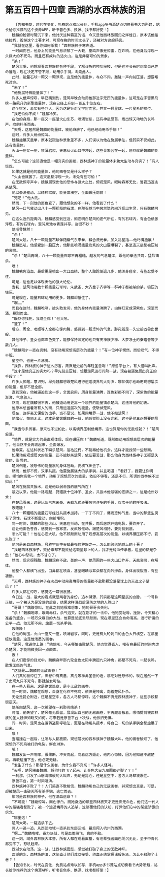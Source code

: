 # 第五百四十四章 西湖的水西林族的泪
        【告知书友，时代在变化，免费站点难以长存，手机app多书源站点切换看书大势所趋，站长给你推荐的这个换源APP，听书音色多、换源、找书都好使！】
       魏麟的脸顿时阴沉下来，他讨厌这种霸道的话，今天是他西林族回归之辉煌日，原本该他摧枯拉朽，毁掉这个土著才对，可现在拖的时间太长了，还被对方这般扬言。
       “我就在这里，看你如何杀我！”西林族神子寒声道。
       一时间而已，他身上的能量气息浓郁了一大截，凰鸣声像是惊雷，在炸响，在他身后浮现一头巨大的不死鸟，而且还有成片的活火山，这是非常可怕的景象。
       “杀！”
       楚风大喝，他想观看西林族的各种手段，了解该族的神功秘技，但是也不会长时间拿自己性命冒险，现在决定不管不顾，动用杀手锏，击毙此人。
       此时，能量石球一颗又一颗浮现，这是他的能量体，与众不同，轰隆一声向前压落，想要堆死对方。
       “来了！”
       “他施展特殊能量体了！”
       许多人低声惊呼，早已猜测到，楚风早晚会动用他那近乎无匹的能量体，这可是在宇宙黑马榜一路飙升的新型能量体，现在已经上升到一百五十位左右。
       这个排名，着实有些吓人，因为这是针对全宇宙而言，并非一颗星球、一片星系的排位。
       “我还怕你不成！”魏麟冷笑。
       在他的身后，那一座又一座活火山复苏，喷涌岩浆，还有神凰昂首，发出惊天动地的长鸣声，向前扑杀而去。
       “天啊，这居然是魏麟的能量体，被他麻痹了，他已经动用杀手锏！”
       这时，许多人纷纷惊叫。
       魏麟施展天凰拳，原本就跟这种景象差不多，人们误以为他在施展拳法，但其实不仅如此，还有能量体。
       火山一座又一座，喷薄岩浆，天凰从火山口中冲起，这些景象合在一起，居然就是魏麟的能量体。
       “怎么可能？这简直像是一幅真实的画卷，西林族神子的能量体未免太生动与真实了！”有人惊叹。
       如果这就是他的能量体，他的画卷又是什么样子？
       “火山也就罢了，连天凰都浮现一头，未免有些可怕！”
       在无数惊呼声中，魏麟展现出他的恐怖与强大之处，俯视楚风，眼眸森寒无比，誓要迅速击杀楚风。
       他以拳法催动，以精神驾驭，能量体横空，全面碾压向前！
       “死吧！”他大吼。
       然而，下一刻他的面色变了，跟他想象的不一样，他看到了什么？
       楚风一口气催动出八十一颗粗糙的石球，在那石球当中居然隐约间浮现出生灵，只有魏麟可见。
       在这么近的距离内，魏麟感受到压迫，彻底明白楚风的底气所在，有的石球内，有金色纸张浮现，有的石球内，混沌泉池与青莲并存，这很不妙！
       他毛骨悚然！
       “杀！”
       楚风大吼，八十一颗能量石球伴随紫气东来拳，糅合流光拳，加入乱星指……他尽情施展！
       魏麟怒吼，他感受到一股压力，他那些喷涌能量岩浆的火山要爆裂了，甚至连天凰都被压制的哀鸣。
       “杀！”楚风再喝，八十一颗能量石球不再粗糙，越发的气息雄浑，跟他的拳法共鸣，猛烈镇杀。
       噗！
       魏麟嘴角溢血，最后更是喷出一大口血精，整个人踉跄倒退几步，他浑身痉挛，有些忍受不住。
       可是，这也足以体现出他的强大绝伦。
       当初，楚风动用数十颗能量石球时，朱武雀、大齐皇子齐宇等一群神子都被杀的杀，镇压的镇压。
       可是现在，能量石球动用的更多，魏麟却抵住了。
       “啊……”
       而且在这时，魏麟咆哮，披头散发间，他的身体内能量沸腾了，由鲜红变成深紫色，滚滚而涌，暴烈而出。
       “既然你找死，我成全你！”他大吼。
       “遭了！”
       后方，周全、老妪等人全都心惊肉跳，感觉到一股恐怖的气息，那宛若是一头史前凶兽出世般。
       其他神子、圣女也都面色变了，能够保持淡定的也只有天神族少神、大梦净土的秦珞音等少数几人。
       “魏麟刚才一直在克制，没有动用观想高层次的能量？！”有一位神子愕然，而后叹气，不得不服。
       星空中，也是一片沸腾。
       “我靠，西林族的神子这么厉害，简直是史前的年轻圣兽啊！”原兽平台上，有人怪叫出声。
       “这才是他真正的实力吗？早先刻意压制，想跟楚风进行同阶一战，现在被逼施展出真正的手段了！”
       许多人惊醒，意识到，早先魏麟想跟楚风进行逍遥境界的大对决，哪怕偶尔也动用观想层次的能量，但却不是全部。
       直到现在，他被逼迫到这一步，全面启用，周身能量沸腾，连色彩都不同了，深紫色的能量澎湃，气息骇人。
       然而，现在魏麟很不爽，他被迫动用更高一个境界的能量镇杀楚风，这违背他的初衷。
       他原本想当着所有人的面，只用逍遥层次的能量，便斩掉楚风。
       现在，这样毫无保留的出手，岂不是说，如果同境界一战，他不如楚风？
       他恼火，愤怒无比，这本是举世瞩目的一战，他感觉脸上没有光彩，这不是他真正想要的局面。
       “我当你多厉害，原来也不过如此，以高境界压制低境界，这也算是你的无敌成就？！”楚风奚落。
       “境界，就是实力的最直观体现，现在碾压你！”魏麟吼道，既然都动用观想高层次的能量了，他自然不会再收起来，全面爆发。
       他希冀，在这种状态下瞬杀楚风，摧枯拉朽，不能再给他机会，这样才能挽回一些颜面。
       如果动用观想层次的能量，还不能秒杀楚风，依旧要苦战，那么他身为西林族神子无疑是失败的，耻辱的。
       楚风倒退，被恐怖的能量震的身体摇动，要横飞出去了。
       然而，他却不慌，双手共振，他要施展强大的杀手锏，并且喝道：“看好了，我要让你明白，哪怕你高我一个境界，动用了观想层次的能量，依旧不够看，还是不行，所谓的西林族不过如此！”
       楚风在施展共振术，这是他以弱击强的底气所在！
       最近以来，他能一路崛起，狩猎数十位神子、圣女，共振术他最强的底牌之一，这是绝世妙术！
       在楚风看来，这是比紫气东来拳、天戟九式还要厉害许多的手段，仅次于他的呼吸法。
       轰隆隆！
       八十一颗粗糙的能量石球经过共振术加持，一下子不同了，爆发恐怖气息，当中的那些生灵有了灵性，石球不断震动，向前堆积。
       同一时间，魏麟的那些火山、天凰在抖动，在共振，而后居然开始龟裂，要炸开了。
       这让他面色苍白，感觉到一股寒意，发疯般催动，跟楚风相持，要对抗到底。
       怎么可能？！他在心底大吼，他不顾颜面动用了观想高层次的能量，以境界碾压都不行，要失败了？
       他可是来自西林族，号称宇宙中天赋最强的种族之一，怎么能败给地球上的土著？
       “我是西林族神子，败给谁都不能败给这颗星球上的人，我才是纯血传承者，这里的都是杂鱼！”他心中怒吼，太不甘心了。
       然而，现实很残酷，魏麟现在不敌，轰的一声，他周围的一些火山口炸开，天凰哀鸣，在解体。
       他整个人都横飞出去，口鼻都在喷血，甚至眼睛与耳朵都在向外渗血，身体出现裂痕，有些凄惨。
       “天啊，西林族的神子在决战中动用高境界的能量都不敌那颗没落星球上的天选之子楚风？！”
       许多人都在惊呼，感觉这一幕很震撼。
       今日这一战，最大的看点就是两者的身份，追本溯源，其实都是这颗星辰的血脉，一个号称正统，一个被认为是没落的后裔，结果这样激战后没落之地的人胜出？
       “哥哥！”魏璇惊叫，在此之前她很难想象，她的哥哥会失利。
       “杀！”魏麟咆哮，眼睛赤红，杀气滔天，就在刚才的一击中，他饱受耻辱，挫折，今天精心准备的盛会，一场万众瞩目的大战，他算是彻底丢尽颜面，现在哪里还会自命清高，进行所谓的公平一战，他无所不用，施展一切杀手锏。
       轰隆隆！
       在他的周围，火山一座又一座，喷涌岩浆，同时，更是有九轮刺目的金色大日横空，在那里绽放能量，这是他泼墨的画卷。
       “楚风，我送你上路！”他低吼，今天哪怕击败楚风，他也觉得丢人，唯有在最短的时间内虐杀楚风，才能稍微挽回一点颜面。
       轰！
       在人们震惊的目光中，魏麟身畔那九轮金色太阳中腾起九只神禽，都是不死鸟，一起长鸣，散发无匹的气息。
       “这就是……魏麟的无敌画卷！”
       人们真的被惊住了，画卷中有真凰、真龙等神禽圣兽的话，那绝对是恐怖的，现在居然一下子出现九只不死鸟，那就越发可怕。
       在一些人看来，这是绝世篇章，是小无敌的画卷。
       同一时间，魏麟在观想，自身在化作不死鸟，依旧是神禽，向着楚风扑杀。
       无论是昆仑附近，还是星空中，各方人马都惊呼，这个魏麟不愧是西林族神子，这些手段都很逆天。
       他杀向楚风，这一次希望在一刹那间绝杀！
       可惜，他失望了，楚风毫无保留，展现出自己的无敌画卷，不再藏着掖着，哪怕提前被西林族的圣人魏恒知晓又如何，将来若是原兽平台上决战，他依旧无惧。
       同一时间，楚风也在运转盗引呼吸法，更是在动用共振术，将自己一切的杀手锏全都施展了出来。
       噗！
       当碰撞在一起后，让所与人都震颤，观想层次的西林族神子魏麟大叫，他的画卷破烂了，他观想的不死鸟被打的龟裂，鲜血淋淋。
       吼！
       魏麟发出一声咆哮，很果断，冲天而起，向着远方遁走，他内心惊悚，因为他知道不敌楚风，再敢碰撞下去，他必死无疑。
       “发生了什么？那是什么画卷，为什么看不真切！”许多人怪叫。
       “天啊，楚风横击魏麟，将他打的飞了起来，让金色大日九凰图都碎裂了？！”
       一刹那，引发了山崩海啸般的大叫声，无论是昆仑，还是星空中，各方人马都被震住。
       原兽平台，第一时间喧沸。
       西林族神子败了？！人们简直不敢相信，魏麟动用自己的无敌画卷，并观想出真凰，可是，却被楚风一击破灭所有杀手锏，逃亡而去。
       那可是西林族的神子，他在洒血逃命？！
       “不可能！”魏璇惊叫，面色惨白，而她身边的那些西林族天才更是面无血色，他们这一代人中的最强者都败了，被一个逍遥境界的人追杀，这颠覆他们的认知，打碎他们心中的某些骄傲的信念。
       “哪里逃！”
       楚风大喝，一路追杀下去。
       两人一逃一追，从西部地域一直杀到东部区域，最后闯入杭州的西湖。
       “啊……”魏麟咆哮，奋力决战，可是血雨纷飞，真的不敌。
       这一刻，域外西林族大本营，所有人都在观看直播，有老辈强者面色阴沉无比，至于中青代都受不了，怒吼起来。
       西湖水在动荡，这一战，让西林族震怒，感觉被打破了身上的无敌神环。
       西湖的水，西林族的泪，这简直让他们难以接受，纯血正统掌握诸般传承，怎么不敌那个土著？！
       【告知书友，时代在变化，免费站点难以长存，手机app多书源站点切换看书大势所趋，站长给你推荐的这个换源APP，听书音色多、换源、找书都好使！】
